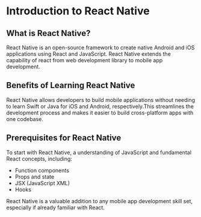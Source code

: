 # Introduction to React Native

## What is React Native?
React Native is an open-source framework  to create native Android and iOS applications using React and JavaScript.
React Native extends the capability of react from web development library to mobile app development.

## Benefits of Learning React Native
 React Native allows developers to build mobile applications without needing to learn Swift or Java for iOS and Android, respectively.This streamlines the development process and makes it easier to build cross-platform apps with one codebase.

## Prerequisites for React Native
To start with React Native, a understanding of JavaScript and fundamental React concepts, including:
- Function components
- Props and state
- JSX (JavaScript XML)
- Hooks


React Native is a valuable addition to any mobile app development skill set, especially if  already familiar with React.